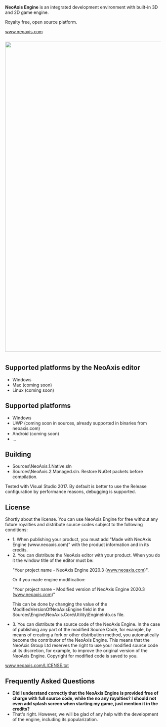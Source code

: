 <b>NeoAxis Engine</b> is an integrated development environment with built-in 3D and 2D game engine.

Royalty free, open source platform.

<a href="https://www.neoaxis.com/">www.neoaxis.com</a>

<div class="image" align="center"><a href="https://www.neoaxis.com/images/2020_3/NeoAxis_2020_3.png"><img src="https://www.neoaxis.com/images/2020_3/NeoAxis_2020_3.jpg" alt="" width="1000" vspace="10"></a></div>

<h2>Supported platforms by the NeoAxis editor</h2>
<ul>
<li>Windows</li>
<li>Mac (coming soon)</li>
<li>Linux (coming soon)</li>
</ul>

<h2>Supported platforms</h2>
<ul>
<li>Windows</li>
<li>UWP (coming soon in sources, already supported in binaries from neoaxis.com)</li>
<li>Android (coming soon)</li>
<li>...</li>
</ul>

<h2>Building</h2>
<ul>
<li>Sources\NeoAxis.1.Native.sln</li>
<li>Sources\NeoAxis.2.Managed.sln. Restore NuGet packets before compilation.</li>
</ul>

Tested with Visual Studio 2017. By default is better to use the Release configuration by performance reasons, debugging is supported.

<h2>License</h2>

Shortly about the license. You can use NeoAxis Engine for free without any future royalties and distribute source codes subject to the following conditions:
<ul>
<li>1. When publishing your product, you must add "Made with NeoAxis Engine (www.neoaxis.com)" with the product information and in its credits.
</li>

<li>2. You can distribute the NeoAxis editor with your product. When you do it the window title of the editor must be:
  
  "Your project name - NeoAxis Engine 2020.3 (www.neoaxis.com)".
  
  Or if you made engine modification:
  
  "Your project name - Modified version of NeoAxis Engine 2020.3 (www.neoaxis.com)"

This can be done by changing the value of the ModifiedVersionOfNeoAxisEngine field in the Sources\Engine\NeoAxis.Core\Utility\EngineInfo.cs file.</li>

<li>3. You can distribute the source code of the NeoAxis Engine. In the case of publishing any part of the modified Source Code, for example, by means of creating a fork or other distribution method, you automatically become the contributor of the NeoAxis Engine. This means that the NeoAxis Group Ltd reserves the right to use your modified source code at its discretion, for example, to improve the original version of the NeoAxis Engine. Copyright for modified code is saved to you.</li>
</ul>

www.neoaxis.com/LICENSE.txt

<h2>Frequently Asked Questions</h2>
<ul>
<li><b>Did I understand correctly that the NeoAxis Engine is provided free of charge with full source code, while the no any royalties? I should not even add splash screen when starting my game, just mention it in the credits?</b></li>
<li>That's right. However, we will be glad of any help with the development of the engine, including its popularization.</li>
</ul>
